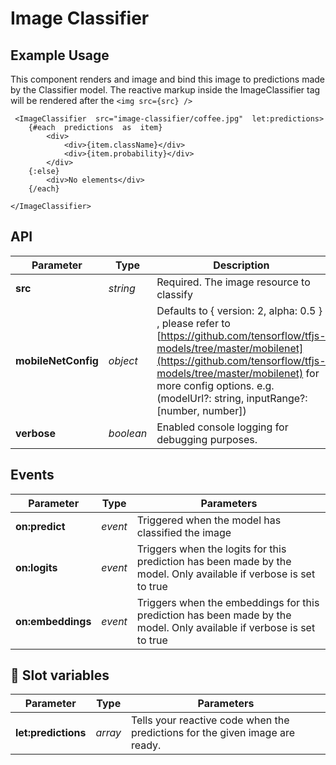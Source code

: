 # Image Classifier

## Example Usage

This component renders and image and bind this image to predictions made by the Classifier model. The reactive markup inside the ImageClassifier tag will be rendered after the `<img src={src} />`

     <ImageClassifier  src="image-classifier/coffee.jpg"  let:predictions>
    	{#each  predictions  as  item}
    		<div>
    			<div>{item.className}</div>
    			<div>{item.probability}</div>
    		</div>
    	{:else}
    		<div>No elements</div>
    	{/each}

    </ImageClassifier>

## API

| Parameter           | Type      | Description                                                                                                                                                                                                                                                                  |
| ------------------- | --------- | ---------------------------------------------------------------------------------------------------------------------------------------------------------------------------------------------------------------------------------------------------------------------------- |
| **src**             | _string_  | Required. The image resource to classify                                                                                                                                                                                                                                     |
| **mobileNetConfig** | _object_  | Defaults to { version: 2, alpha: 0.5 } , please refer to [https://github.com/tensorflow/tfjs-models/tree/master/mobilenet](https://github.com/tensorflow/tfjs-models/tree/master/mobilenet) for more config options. e.g. (modelUrl?: string, inputRange?: [number, number]) |
| **verbose**         | _boolean_ | Enabled console logging for debugging purposes.                                                                                                                                                                                                                              |

## Events

| Parameter         | Type    | Parameters                                                                                                            |
| ----------------- | ------- | --------------------------------------------------------------------------------------------------------------------- |
| **on:predict**    | _event_ | Triggered when the model has classified the image                                                                     |
| **on:logits**     | _event_ | Triggers when the logits for this prediction has been made by the model. Only available if verbose is set to true     |
| **on:embeddings** | _event_ | Triggers when the embeddings for this prediction has been made by the model. Only available if verbose is set to true |

## 🎰 Slot variables

| Parameter           | Type    | Parameters                                                                   |
| ------------------- | ------- | ---------------------------------------------------------------------------- |
| **let:predictions** | _array_ | Tells your reactive code when the predictions for the given image are ready. |
